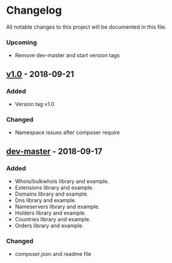 # Changelog
All notable changes to this project will be documented in this file.

### Upcoming
- Remove dev-master and start version tags

## [v1.0] - 2018-09-21
### Added
- Version tag v1.0
### Changed
- Namespace issues after composer require

## [dev-master] - 2018-09-17
### Added
- Whois/bulkwhois library and example.
- Extensions library and example.
- Domains library and example.
- Dns library and example.
- Nameservers library and example.
- Holders library and example.
- Countries library and example.
- Orders library and example.

### Changed
- composer.json and readme file

[v1.0]: https://github.com/neostrada/neostrada-apiv2/compare/dev-master...v1.0
[dev-master]: https://github.com/neostrada/neostrada-apiv2/compare/master
